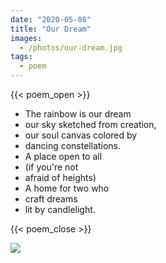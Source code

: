 ```yaml
---
date: "2020-05-08"
title: "Our Dream"
images:
  - /photos/our-dream.jpg
tags:
  - poem
---
```

  
{{< poem_open >}}

* The rainbow is our dream
* our sky sketched from creation,
* our soul canvas colored by
* dancing constellations.
* A place open to all
* (if you're not
* afraid of heights)
* A home for two who
* craft dreams
* lit by candlelight.

{{< poem_close >}}

![](/photos/our-dream.jpg)